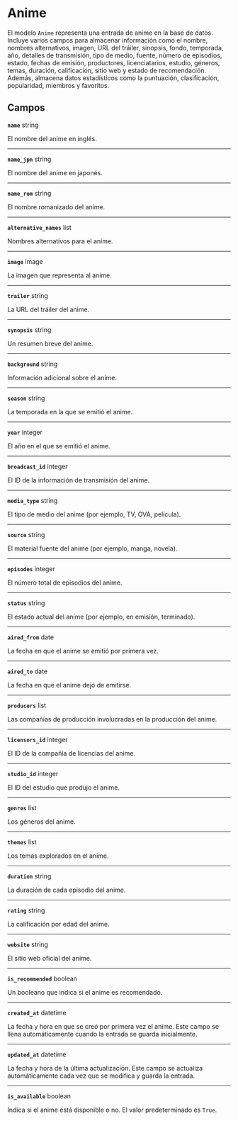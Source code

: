 # Anime <Badge type="danger" text="model" />

El modelo `Anime` representa una entrada de anime en la base de datos. Incluye varios campos para almacenar información como el nombre, nombres alternativos, imagen, URL del tráiler, sinopsis, fondo, temporada, año, detalles de transmisión, tipo de medio, fuente, número de episodios, estado, fechas de emisión, productores, licenciatarios, estudio, géneros, temas, duración, calificación, sitio web y estado de recomendación. Además, almacena datos estadísticos como la puntuación, clasificación, popularidad, miembros y favoritos.

## Campos

**`name`** string

El nombre del anime en inglés.

---

**`name_jpn`** string

El nombre del anime en japonés.

---

**`name_rom`** string

El nombre romanizado del anime.

---

**`alternative_names`** list

Nombres alternativos para el anime.

---

**`image`** image

La imagen que representa al anime.

---

**`trailer`** string

La URL del tráiler del anime.

---

**`synopsis`** string

Un resumen breve del anime.

---

**`background`** string

Información adicional sobre el anime.

---

**`season`** string

La temporada en la que se emitió el anime.

---

**`year`** integer

El año en el que se emitió el anime.

---

**`broadcast_id`** integer

El ID de la información de transmisión del anime.

---

**`media_type`** string

El tipo de medio del anime (por ejemplo, TV, OVA, película).

---

**`source`** string

El material fuente del anime (por ejemplo, manga, novela).

---

**`episodes`** integer

El número total de episodios del anime.

---

**`status`** string

El estado actual del anime (por ejemplo, en emisión, terminado).

---

**`aired_from`** date

La fecha en que el anime se emitió por primera vez.

---

**`aired_to`** date

La fecha en que el anime dejó de emitirse.

---

**`producers`** list

Las compañías de producción involucradas en la producción del anime.

---

**`licensors_id`** integer

El ID de la compañía de licencias del anime.

---

**`studio_id`** integer

El ID del estudio que produjo el anime.

---

**`genres`** list

Los géneros del anime.

---

**`themes`** list

Los temas explorados en el anime.

---

**`duration`** string

La duración de cada episodio del anime.

---

**`rating`** string

La calificación por edad del anime.

---

**`website`** string

El sitio web oficial del anime.

---

**`is_recommended`** boolean

Un booleano que indica si el anime es recomendado.

---

**`created_at`** datetime

La fecha y hora en que se creó por primera vez el anime. Este campo se llena automáticamente cuando la entrada se guarda inicialmente.

---

**`updated_at`** datetime

La fecha y hora de la última actualización. Este campo se actualiza automáticamente cada vez que se modifica y guarda la entrada.

---

**`is_available`** boolean

Indica si el anime está disponible o no. El valor predeterminado es `True`.
